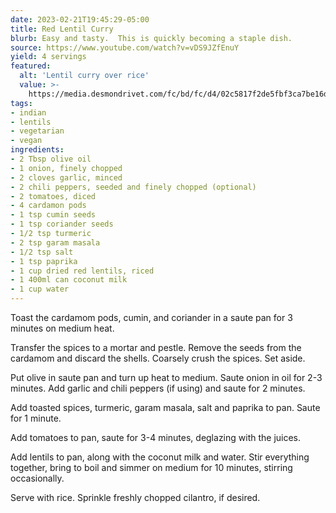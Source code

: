 ```yaml
---
date: 2023-02-21T19:45:29-05:00
title: Red Lentil Curry
blurb: Easy and tasty.  This is quickly becoming a staple dish.
source: https://www.youtube.com/watch?v=vDS9JZfEnuY
yield: 4 servings
featured:
  alt: 'Lentil curry over rice'
  value: >-
    https://media.desmondrivet.com/fc/bd/fc/d4/02c5817f2de5fbf3ca7be16ddd4e3061f35a47ea29cf2d4ed3e345c4.jpg
tags:
- indian
- lentils
- vegetarian
- vegan
ingredients:
- 2 Tbsp olive oil
- 1 onion, finely chopped
- 2 cloves garlic, minced
- 2 chili peppers, seeded and finely chopped (optional)
- 2 tomatoes, diced
- 4 cardamon pods
- 1 tsp cumin seeds
- 1 tsp coriander seeds
- 1/2 tsp turmeric 
- 2 tsp garam masala
- 1/2 tsp salt
- 1 tsp paprika
- 1 cup dried red lentils, riced
- 1 400ml can coconut milk
- 1 cup water
---
```


Toast the cardamom pods, cumin, and coriander in a saute pan for 3 minutes
on medium heat.

Transfer the spices to a mortar and pestle.  Remove the seeds from the
cardamom and discard the shells. Coarsely crush the spices.  Set aside.

Put olive in saute pan and turn up heat to medium.  Saute onion in oil for
2-3 minutes.  Add garlic and chili peppers (if using) and saute for 2
minutes.

Add toasted spices, turmeric, garam masala, salt and paprika to pan. Saute
for 1 minute.

Add tomatoes to pan, saute for 3-4 minutes, deglazing with the juices.

Add lentils to pan, along with the coconut milk and water.  Stir everything
together, bring to boil and simmer on medium for 10 minutes, stirring
occasionally.

Serve with rice.  Sprinkle freshly chopped cilantro, if desired.
